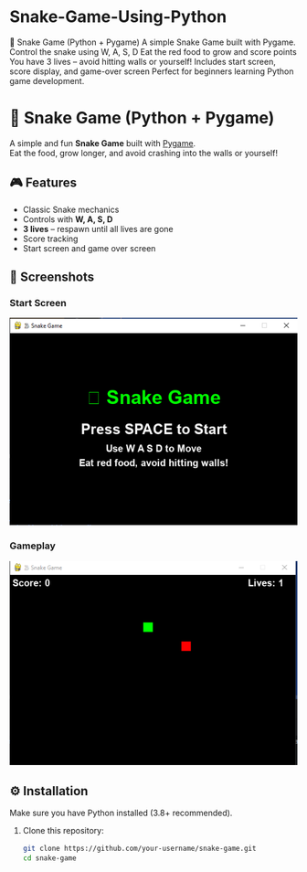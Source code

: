 # Snake-Game-Using-Python
🐍 Snake Game (Python + Pygame) A simple Snake Game built with Pygame.  Control the snake using W, A, S, D  Eat the red food to grow and score points  You have 3 lives – avoid hitting walls or yourself!  Includes start screen, score display, and game-over screen  Perfect for beginners learning Python game development.

# 🐍 Snake Game (Python + Pygame)

A simple and fun **Snake Game** built with [Pygame](https://www.pygame.org/).  
Eat the food, grow longer, and avoid crashing into the walls or yourself!  

## 🎮 Features
- Classic Snake mechanics  
- Controls with **W, A, S, D**  
- **3 lives** – respawn until all lives are gone  
- Score tracking  
- Start screen and game over screen  

## 📸 Screenshots
### Start Screen  
![Snake Start Screen](snake1.png)

### Gameplay  
![Snake Gameplay](snake2.png)

## ⚙️ Installation
Make sure you have Python installed (3.8+ recommended).  

1. Clone this repository:
   ```bash
   git clone https://github.com/your-username/snake-game.git
   cd snake-game



